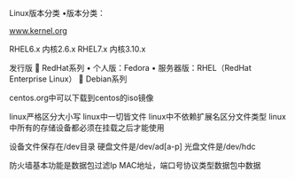 Linux版本分类
•版本分类：

www.kernel.org

RHEL6.x 内核2.6.x
RHEL7.x 内核3.10.x

发行版
 RedHat系列
• 个人版：Fedora
• 服务器版：RHEL（RedHat Enterprise Linux）  Debian系列


centos.org中可以下载到centos的iso镜像


linux严格区分大小写
linux中一切皆文件
linux中不依赖扩展名区分文件类型
linux中所有的存储设备都必须在挂载之后才能使用 

设备文件保存在/dev目录
    硬盘文件是/dev/ad[a-p]
    光盘文件是/dev/hdc


防火墙基本功能是数据包过滤Ip MAC地址，端口号协议类型数据包中数据 